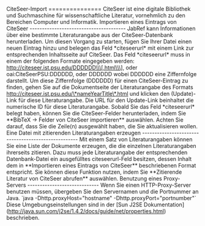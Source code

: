 CiteSeer-Import =============== CiteSeer ist eine digitale Bibliothek und Suchmaschine für wissenschaftliche Literatur, vornehmlich zu den Bereichen Computer und Informatik. Importieren eines Eintrags von CiteSeer --------------------------------------- JabRef kann Informationen über eine bestimmte Literaturangabe aus der CiteSeer-Datenbank herunterladen. Um diesen Vorgang zu starten, fügen Sie Ihrer Datei einen neuen Eintrag hinzu und belegen das Feld \*citeseerurl\* mit einem Link zur entsprechenden Inhaltsseite auf CiteSeer. Das Feld \*citeseerurl\* muss in einem der folgenden Formate eingegeben werden: http://citeseer.ist.psu.edu/DDDDDD\\\[.html\\\], oder oai:CiteSeerPSU:DDDDDD, oder DDDDDD wobei DDDDDD eine Ziffernfolge darstellt. Um diese Ziffernfolge (DDDDDD) für einen CiteSeer-Eintrag zu finden, gehen Sie auf die Dokumentseite der Literaturangabe des Formats http://citeseer.ist.psu.edu/\*nameYearTitle\*.html und klicken den (Update)-Link für diese Literaturangabe. Die URL für den Update-Link beinhaltet die numerische ID für diese Literaturangabe. Sobald Sie das Feld \*citeseerurl\* belegt haben, können Sie die CiteSeer-Felder herunterladen, indem Sie \*\*BibTeX -&gt; Felder von CiteSeer importieren\*\* auswählen. Achten Sie darauf, dass Sie die Zeile(n) ausgewählt haben, die Sie aktualisieren wollen. Eine Datei mit zitierenden Literaturangaben erzeugen ---------------------------------------------------- Mit einem Satz von Literaturangaben können Sie eine Liste der Dokumente erzeugen, die die einzelnen Literaturangaben ihrerseits zitieren. Dazu muss jede Literaturangabe der entsprechenden Datenbank-Datei ein ausgefülltes citeseerurl-Feld besitzen, dessen Inhalt dem in \*\*Importieren eines Eintrags von CiteSeer\*\* beschriebenen Format entspricht. Sie können diese Funktion nutzen, indem Sie \*\*Zitierende Literatur von CiteSeer abrufen\*\* auswählen. Benutzung eines Proxy-Servers ----------------------------- Wenn Sie einen HTTP-Proxy-Server benutzen müssen, übergeben Sie den Servernamen und die Portnummer an Java. \`java -Dhttp.proxyHost="hostname" -Dhttp.proxyPort="portnumber"\` Diese Umgebungseinstellungen sind in der \[Sun J2SE Dokumentation\](http://java.sun.com/j2se/1.4.2/docs/guide/net/properties.html) beschrieben.
